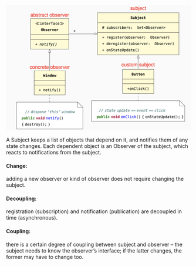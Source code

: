![observer](observer.png)

A Subject keeps a list of objects that depend on it,
and notifies them of any state changes.
Each dependent object is an Observer of the subject,
which reacts to notifications from the subject.

#### Change: 
adding a new observer or kind of observer
does not require changing the
subject.
#### Decoupling: 
registration (subscription) and notification
(publication) are decoupled in time (asynchronous).
#### Coupling: 
there is a certain degree of coupling between
subject and observer – the
subject needs to know the
observer’s interface; if the
latter changes, the former may
have to change too.